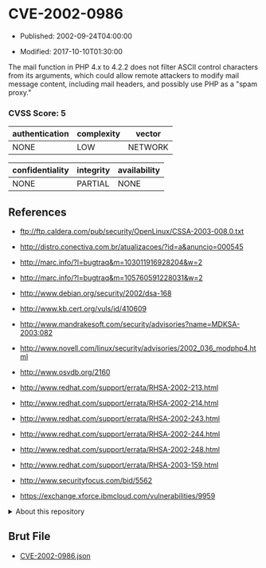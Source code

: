 # CVE-2002-0986

- Published: 2002-09-24T04:00:00

- Modified: 2017-10-10T01:30:00

The mail function in PHP 4.x to 4.2.2 does not filter ASCII control characters from its arguments, which could allow remote attackers to modify mail message content, including mail headers, and possibly use PHP as a "spam proxy."

### CVSS Score: **5**

| authentication | complexity | vector |
| --- | --- | --- |
| NONE | LOW | NETWORK |

| confidentiality | integrity | availability |
| --- | --- | --- |
| NONE | PARTIAL | NONE |

## References

* ftp://ftp.caldera.com/pub/security/OpenLinux/CSSA-2003-008.0.txt

* http://distro.conectiva.com.br/atualizacoes/?id=a&anuncio=000545

* http://marc.info/?l=bugtraq&m=103011916928204&w=2

* http://marc.info/?l=bugtraq&m=105760591228031&w=2

* http://www.debian.org/security/2002/dsa-168

* http://www.kb.cert.org/vuls/id/410609

* http://www.mandrakesoft.com/security/advisories?name=MDKSA-2003:082

* http://www.novell.com/linux/security/advisories/2002_036_modphp4.html

* http://www.osvdb.org/2160

* http://www.redhat.com/support/errata/RHSA-2002-213.html

* http://www.redhat.com/support/errata/RHSA-2002-214.html

* http://www.redhat.com/support/errata/RHSA-2002-243.html

* http://www.redhat.com/support/errata/RHSA-2002-244.html

* http://www.redhat.com/support/errata/RHSA-2002-248.html

* http://www.redhat.com/support/errata/RHSA-2003-159.html

* http://www.securityfocus.com/bid/5562

* https://exchange.xforce.ibmcloud.com/vulnerabilities/9959

<details>
<summary>About this repository</summary> 

  This repository is part of the project [Live Hack CVE](https://github.com/Live-Hack-CVE). Main website can be found [www.live-hack.org](https://www.live-hack.org) 
  
  Made by [Sn0wAlice](https://github.com/Sn0wAlice) for the people that care about security and need to have a feed of the latest CVEs. Hope you enjoy it, don't forget to star the repo and follow me on [Twitter](https://twitter.com/Sn0wAlice) and [Github](https://github.com/Sn0wAlice). And that is my [personnal website](https://www.alice-snow.me/)

  - [Home Page](https://github.com/Live-Hack-CVE)
  - [Framework](https://github.com/Live-Hack-CVE/cve-framework)
  - [CVE database](https://github.com/Live-Hack-CVE/full_database)
  - [Changelog](https://github.com/Live-Hack-CVE/Changelog)
</details>

## Brut File

* [CVE-2002-0986.json](https://raw.githubusercontent.com/Live-Hack-CVE/full_database/main/cves/2002/CVE-2002-0986.json)

